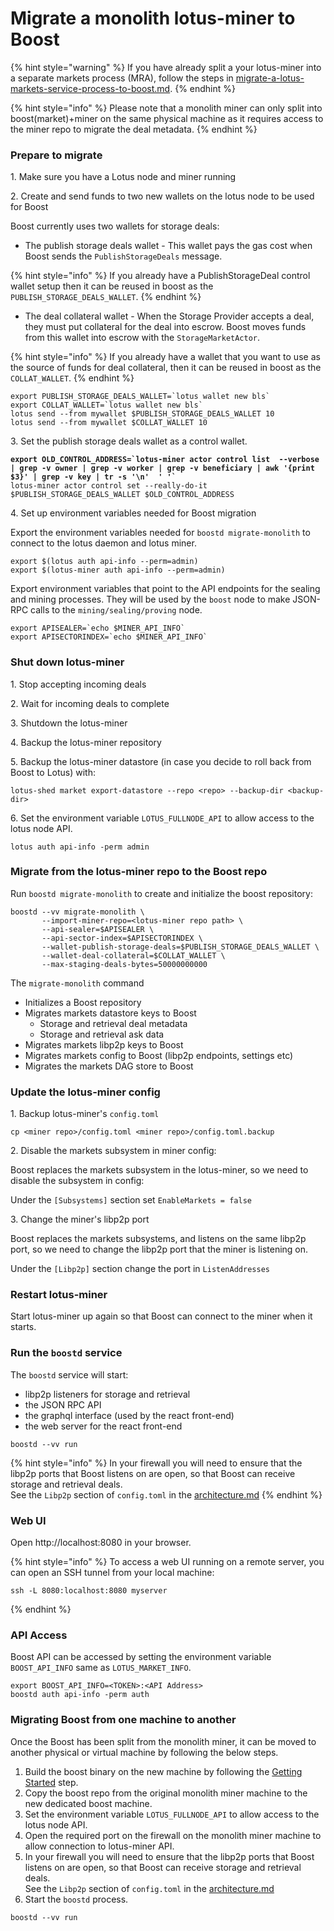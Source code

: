 # Migrate a monolith lotus-miner to Boost

{% hint style="warning" %}
If you have already split a your lotus-miner into a separate markets process (MRA), follow the steps in [migrate-a-lotus-markets-service-process-to-boost.md](migrate-a-lotus-markets-service-process-to-boost.md "mention").
{% endhint %}

{% hint style="info" %}
Please note that a monolith miner can only split into boost(market)+miner on the same physical machine as it requires access to the miner repo to migrate the deal metadata.
{% endhint %}

### Prepare to migrate

1\. Make sure you have a Lotus node and miner running

2\. Create and send funds to two new wallets on the lotus node to be used for Boost

Boost currently uses two wallets for storage deals:

* The publish storage deals wallet - This wallet pays the gas cost when Boost sends the `PublishStorageDeals` message.

{% hint style="info" %}
If you already have a PublishStorageDeal control wallet setup then it can be reused in boost as the `PUBLISH_STORAGE_DEALS_WALLET`.
{% endhint %}

* The deal collateral wallet - When the Storage Provider accepts a deal, they must put collateral for the deal into escrow. Boost moves funds from this wallet into escrow with the `StorageMarketActor`.

{% hint style="info" %}
If you already have a wallet that you want to use as the source of funds for deal collateral, then it can be reused in boost as the `COLLAT_WALLET`.
{% endhint %}

```
export PUBLISH_STORAGE_DEALS_WALLET=`lotus wallet new bls`
export COLLAT_WALLET=`lotus wallet new bls`
lotus send --from mywallet $PUBLISH_STORAGE_DEALS_WALLET 10
lotus send --from mywallet $COLLAT_WALLET 10
```

3\. Set the publish storage deals wallet as a control wallet.

<pre><code><strong>export OLD_CONTROL_ADDRESS=`lotus-miner actor control list  --verbose | grep -v owner | grep -v worker | grep -v beneficiary | awk '{print $3}' | grep -v key | tr -s '\n'  ' '`
</strong>lotus-miner actor control set --really-do-it $PUBLISH_STORAGE_DEALS_WALLET $OLD_CONTROL_ADDRESS
</code></pre>

4\. Set up environment variables needed for Boost migration

Export the environment variables needed for `boostd migrate-monolith` to connect to the lotus daemon and lotus miner.

```
export $(lotus auth api-info --perm=admin)
export $(lotus-miner auth api-info --perm=admin)
```

Export environment variables that point to the API endpoints for the sealing and mining processes. They will be used by the `boost` node to make JSON-RPC calls to the `mining/sealing/proving` node.

```
export APISEALER=`echo $MINER_API_INFO`
export APISECTORINDEX=`echo $MINER_API_INFO`
```

### Shut down lotus-miner

1\. Stop accepting incoming deals

2\. Wait for incoming deals to complete

3\. Shutdown the lotus-miner

4\. Backup the lotus-miner repository

5\. Backup the lotus-miner datastore (in case you decide to roll back from Boost to Lotus) with:

```
lotus-shed market export-datastore --repo <repo> --backup-dir <backup-dir>
```

6\. Set the environment variable `LOTUS_FULLNODE_API` to allow access to the lotus node API.

```
lotus auth api-info -perm admin
```

### Migrate from the lotus-miner repo to the Boost repo

Run `boostd migrate-monolith` to create and initialize the boost repository:

```
boostd --vv migrate-monolith \
       --import-miner-repo=<lotus-miner repo path> \
       --api-sealer=$APISEALER \
       --api-sector-index=$APISECTORINDEX \
       --wallet-publish-storage-deals=$PUBLISH_STORAGE_DEALS_WALLET \
       --wallet-deal-collateral=$COLLAT_WALLET \
       --max-staging-deals-bytes=50000000000 
```

The `migrate-monolith` command

* Initializes a Boost repository
* Migrates markets datastore keys to Boost
  * Storage and retrieval deal metadata
  * Storage and retrieval ask data
* Migrates markets libp2p keys to Boost
* Migrates markets config to Boost (libp2p endpoints, settings etc)
* Migrates the markets DAG store to Boost

### Update the lotus-miner config

1\. Backup lotus-miner's `config.toml`

```
cp <miner repo>/config.toml <miner repo>/config.toml.backup
```

2\. Disable the markets subsystem in miner config:

Boost replaces the markets subsystem in the lotus-miner, so we need to disable the subsystem in config:

Under the `[Subsystems]` section set `EnableMarkets = false`

3\. Change the miner's libp2p port

Boost replaces the markets subsystems, and listens on the same libp2p port, so we need to change the libp2p port that the miner is listening on.

Under the `[Libp2p]` section change the port in `ListenAddresses`

### Restart lotus-miner

Start lotus-miner up again so that Boost can connect to the miner when it starts.

### Run the `boostd` service

The `boostd` service will start:

* libp2p listeners for storage and retrieval
* the JSON RPC API
* the graphql interface (used by the react front-end)
* the web server for the react front-end

```
boostd --vv run
```

{% hint style="info" %}
In your firewall you will need to ensure that the libp2p ports that Boost listens on are open, so that Boost can receive storage and retrieval deals.\
See the `Libp2p` section of `config.toml` in the [architecture.md](../boost-architecture/architecture.md "mention")
{% endhint %}

### Web UI

Open http://localhost:8080 in your browser.

{% hint style="info" %}
To access a web UI running on a remote server, you can open an SSH tunnel from your local machine:

```
ssh -L 8080:localhost:8080 myserver
```
{% endhint %}

### API Access

Boost API can be accessed by setting the environment variable `BOOST_API_INFO` same as `LOTUS_MARKET_INFO`.

```
export BOOST_API_INFO=<TOKEN>:<API Address>
boostd auth api-info -perm auth
```

### Migrating Boost from one machine to another

Once the Boost has been split from the monolith miner, it can be moved to another physical or virtual machine by following the below steps.

1. Build the boost binary on the new machine by following the [Getting Started](../getting-started/) step.
2. Copy the boost repo from the original monolith miner machine to the new dedicated boost machine.
3. Set the environment variable `LOTUS_FULLNODE_API` to allow access to the lotus node API.
4. Open the required port on the firewall on the monolith miner machine to allow connection to lotus-miner API.
5. In your firewall you will need to ensure that the libp2p ports that Boost listens on are open, so that Boost can receive storage and retrieval deals.\
   See the `Libp2p` section of `config.toml` in the [architecture.md](../boost-architecture/architecture.md "mention")
6. Start the `boostd` process.

```
boostd --vv run
```
